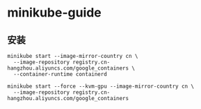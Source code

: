 # minikube-guide

## 安装
```shell
minikube start --image-mirror-country cn \
  --image-repository registry.cn-hangzhou.aliyuncs.com/google_containers \
  --container-runtime containerd
```

```shell
minikube start --force --kvm-gpu --image-mirror-country cn \
  --image-repository registry.cn-hangzhou.aliyuncs.com/google_containers
```
